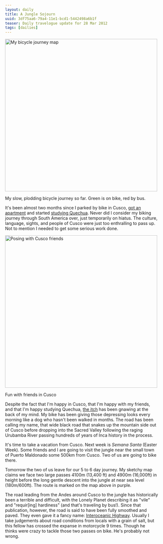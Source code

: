 ```yaml
---
layout: daily
title: A Jungle Sojourn
uuid: 3df75aa6-79a4-11e1-bcd1-5442498a6b1f
teaser: Daily travelogue update for 28 Mar 2012
tags: [dailies]
---
```


<div class="caption">
<a href="http://elusivetruth.net/uploads/2012/03/peru2.jpg">
<img src="http://elusivetruth.net/uploads/2012/03/peru2.jpg" width="500" alt="My bicycle journey map" /></a>
<p>My slow, plodding bicycle journey so far. Green is on bike, red by bus.</p>
</div>

It's been almost two months since I parked by bike in Cusco, [got an
apartment](http://elusivetruth.net/2012/01/26/daily.html) and started
[studying Quechua](http://elusivetruth.net/2012/02/08/daily.html). Never did
I consider my biking journey through South America over, just temporarily on
hiatus. The culture, language, sights, and people of Cusco were just too enthralling to pass up. Not to mention I needed to get some serious work done.

<div class="caption">
<a href="http://elusivetruth.net/uploads/2012/03/hands.jpg">
<img src="http://elusivetruth.net/uploads/2012/03/hands.jpg" width="500" alt="Posing with Cusco friends" /></a>
<p>Fun with friends in Cusco</p>
</div>

Despite the fact that I'm happy in Cusco, that I'm happy with my friends, and
that I'm happy studying Quechua, [the
itch](http://elusivetruth.net/2011/10/24/the-adventure-illusion.html) has been
gnawing at the back of my mind.  My bike
has been giving those depressing looks every morning
like a dog who hasn't been walked in months. The road has been calling my name,  that wide black road that snakes up
the mountain side out of Cusco before dropping into the Sacred Valley following
the raging Urubamba River passing hundreds of years of Inca history in the
process.

It's time to take a vacation from Cusco. Next week is *Semana Santa* (Easter
Week). Some friends and I are going to visit the jungle near the small town of
Puerto Maldonado some 500km from Cusco. Two of us are going to bike there.

Tomorrow the two of us leave for our 5 to 6 day journey. My sketchy map claims
we face two large passes 4100m (13,400 ft) and 4900m (16,000ft) in height
before the long gentle descent into the jungle at near sea level (180m/600ft).
The route is marked on the map above in purple.

The road leading from the Andes around Cusco to the jungle has historically
been a terrible and difficult, with the Lonely Planet describing it as "vile"
and "requir[ing] hardiness" (and that's traveling by bus!). Since that
publication, however, the road is said to have been fully smoothed and paved.
They even gave it a fancy name: [Interoceanic
Highway](http://en.wikipedia.org/wiki/Interoceanic_Highway). Usually I take
judgements about road conditions from locals with a grain of salt, but this
fellow has crossed the expanse in motorcycle 9 times. Though he thinks were
crazy to tackle those two passes on bike. He's probably not wrong.

